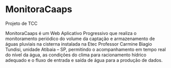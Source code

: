 # MonitoraCaaps
Projeto de TCC

MonitoraCaaps é um Web Aplicativo Progressivo que realiza o monitoramento periódico do volume da captação e armazenamento de águas pluviais na cisterna instalada na Etec Professor Carmine Biagio Tundisi, unidade Atibaia – SP, permitindo o acompanhamento em tempo real do nível da água, as condições do clima para racionamento hídrico adequado e o fluxo de entrada e saída de água para a produção de dados. 
